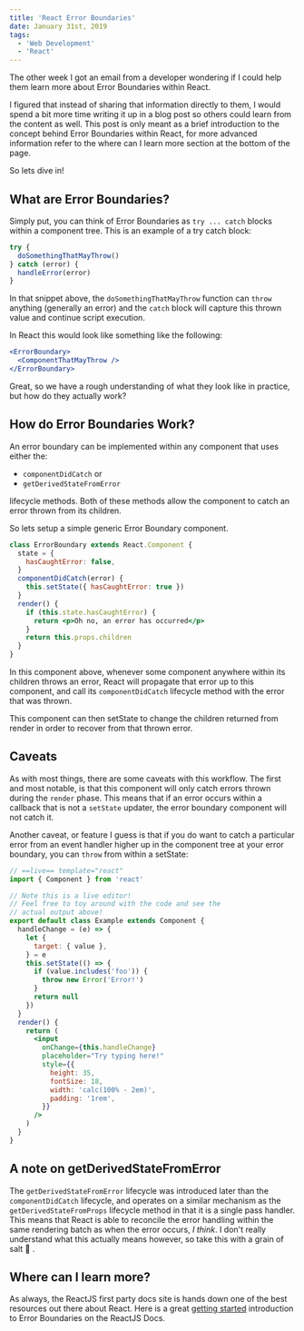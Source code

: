 ```yaml
---
title: 'React Error Boundaries'
date: January 31st, 2019
tags:
  - 'Web Development'
  - 'React'
---
```


The other week I got an email from a developer wondering if I could help them
learn more about Error Boundaries within React.

I figured that instead of sharing that information directly to them, I would
spend a bit more time writing it up in a blog post so others could learn from
the content as well. This post is only meant as a brief introduction to the
concept behind Error Boundaries within React, for more advanced information
refer to the where can I learn more section at the bottom of the page.

So lets dive in!

## What are Error Boundaries?

Simply put, you can think of Error Boundaries as `try ... catch` blocks within a
component tree. This is an example of a try catch block:

```js
try {
  doSomethingThatMayThrow()
} catch (error) {
  handleError(error)
}
```

In that snippet above, the `doSomethingThatMayThrow` function can `throw`
anything (generally an error) and the `catch` block will capture this thrown
value and continue script execution.

In React this would look like something like the following:

```jsx
<ErrorBoundary>
  <ComponentThatMayThrow />
</ErrorBoundary>
```

Great, so we have a rough understanding of what they look like in practice, but
how do they actually work?

## How do Error Boundaries Work?

An error boundary can be implemented within any component that uses either the:

- `componentDidCatch` or
- `getDerivedStateFromError`

lifecycle methods. Both of these methods allow the component to catch an error
thrown from its children.

So lets setup a simple generic Error Boundary component.

```jsx
class ErrorBoundary extends React.Component {
  state = {
    hasCaughtError: false,
  }
  componentDidCatch(error) {
    this.setState({ hasCaughtError: true })
  }
  render() {
    if (this.state.hasCaughtError) {
      return <p>Oh no, an error has occurred</p>
    }
    return this.props.children
  }
}
```

In this component above, whenever some component anywhere within its children
throws an error, React will propagate that error up to this component, and call
its `componentDidCatch` lifecycle method with the error that was thrown.

This component can then setState to change the children returned from render in
order to recover from that thrown error.

<h2 id="caveats">Caveats</h2>

As with most things, there are some caveats with this workflow. The first and
most notable, is that this component will only catch errors thrown during the
`render` phase. This means that if an error occurs within a callback that is not
a `setState` updater, the error boundary component will not catch it.

Another caveat, or feature I guess is that if you do want to catch a particular
error from an event handler higher up in the component tree at your error
boundary, you can `throw` from within a setState:

```jsx
// ==live== template="react"
import { Component } from 'react'

// Note this is a live editor!
// Feel free to toy around with the code and see the
// actual output above!
export default class Example extends Component {
  handleChange = (e) => {
    let {
      target: { value },
    } = e
    this.setState(() => {
      if (value.includes('foo')) {
        throw new Error('Error!')
      }
      return null
    })
  }
  render() {
    return (
      <input
        onChange={this.handleChange}
        placeholder="Try typing here!"
        style={{
          height: 35,
          fontSize: 18,
          width: 'calc(100% - 2em)',
          padding: '1rem',
        }}
      />
    )
  }
}
```

## A note on getDerivedStateFromError

The `getDerivedStateFromError` lifecycle was introduced later than the
`componentDidCatch` lifecycle, and operates on a similar mechanism as the
`getDerivedStateFromProps` lifecycle method in that it is a single pass handler.
This means that React is able to reconcile the error handling within the same
rendering batch as when the error occurs, _I think_. I don't really understand
what this actually means however, so take this with a grain of salt 🧂 .

## Where can I learn more?

As always, the ReactJS first party docs site is hands down one of the best
resources out there about React. Here is a great
[getting started](https://reactjs.org/docs/error-boundaries.html#introducing-error-boundaries)
introduction to Error Boundaries on the ReactJS Docs.
